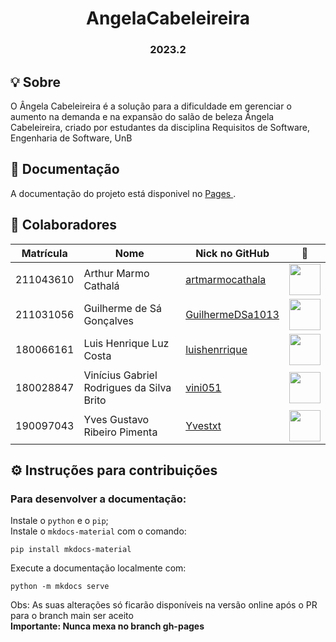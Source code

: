 <h1 align="center"> AngelaCabeleireira </h1>
<h3 align="center"> 2023.2 </h3>

## 💡 Sobre

O Ângela Cabeleireira é a solução para a dificuldade em gerenciar o aumento na demanda e na expansão do salão de beleza Ângela Cabeleireira, criado por estudantes da disciplina Requisitos de Software, Engenharia de Software, UnB

## 📒 Documentação

A documentação do projeto está disponivel no <a target="_blank" href="https://mdsreq-fga-unb.github.io/2023.2-AngelaCabeleireira/"> Pages </a>.

## 👥 Colaboradores

| Matrícula | Nome                                      | Nick no GitHub                                          |                                    📸                                     |
| :-------: | ----------------------------------------- | ------------------------------------------------------- | :-----------------------------------------------------------------------: |
| 211043610 | Arthur Marmo Cathalá                      | [artmarmocathala](https://github.com/artmarmocathala)   | <img src="https://avatars.githubusercontent.com/u/41844192?v=4" width=50> |
| 211031056 | Guilherme de Sá Gonçalves                 | [GuilhermeDSa1013](https://github.com/GuilhermeDSa1013) | <img src="https://avatars.githubusercontent.com/u/92813703?v=4" width=50> |
| 180066161 | Luis Henrique Luz Costa                   | [luishenrrique](https://github.com/luishenrrique)       | <img src="https://avatars.githubusercontent.com/u/40144816?v=4" width=50> |
| 180028847 | Vinícius Gabriel Rodrigues da Silva Brito | [vini051](https://github.com/vini051)                   | <img src="https://avatars.githubusercontent.com/u/60819460?v=4" width=50> |
| 190097043 | Yves Gustavo Ribeiro Pimenta              | [Yvestxt](https://github.com/Yvestxt)                   | <img src="https://avatars.githubusercontent.com/u/73966483?v=4" width=50> |

## ⚙️ Instruções para contribuições

### Para desenvolver a documentação:

Instale o `python` e o `pip`; </br>
Instale o `mkdocs-material` com o comando:

```
pip install mkdocs-material
```

Execute a documentação localmente com:

```
python -m mkdocs serve
```

Obs: As suas alterações só ficarão disponíveis na versão online após o PR para o branch main ser aceito </br>
**Importante: Nunca mexa no branch gh-pages**
